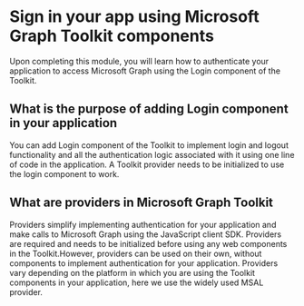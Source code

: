 # Sign in your app using Microsoft Graph Toolkit components

Upon completing this module, you will learn how to authenticate your application to access Microsoft Graph using the Login component of the Toolkit.

## What is the purpose of adding Login component in your application

You can add Login component of the Toolkit to implement login and logout functionality and all the authentication logic associated with it using one line of code in the application.
A Toolkit provider needs to be initialized to use the login component to work.

## What are providers in Microsoft Graph Toolkit

Providers simplify implementing authentication for your application and make calls to Microsoft Graph using the JavaScript client SDK.
Providers are required and needs to be initialized before using any web components in the Toolkit.However, providers can be used on their own, without components to implement authentication for your application.
Providers vary depending on the platform in which you are using the Toolkit components in your application, here we use the widely used MSAL provider.
